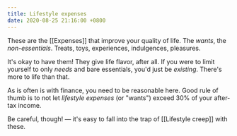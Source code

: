 ```yaml
---
title: Lifestyle expenses
date: 2020-08-25 21:16:00 +0800 
---
```


These are the [[Expenses]] that improve your quality of life. The *wants*, the *non-essentials*. Treats, toys, experiences, indulgences, pleasures.

It's okay to have them! They give life flavor, after all. If you were to limit yourself  to only *needs* and bare essentials, you'd just be *existing*. There's more to life than that.

As is often is with finance, you need to be reasonable here. Good rule of thumb is to not let *lifestyle expenses* (or "wants") exceed 30% of your after-tax income.

Be careful, though! — it's easy to fall into the trap of [[Lifestyle creep]] with these.